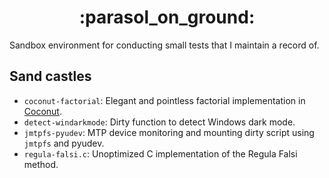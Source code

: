 <!-- markdownlint-disable MD033 -->
<h1 align="center">:parasol_on_ground:</h1>
<!-- markdownlint-enable MD033 -->

Sandbox environment for conducting small tests that I maintain a record of.

## Sand castles

<!-- markdownlint-disable MD013 -->

- `coconut-factorial`: Elegant and pointless factorial implementation in [Coconut](http://coconut-lang.org).
- `detect-windarkmode`: Dirty function to detect Windows dark mode.
- `jmtpfs-pyudev`: MTP device monitoring and mounting dirty script using `jmtpfs` and pyudev.
- `regula-falsi.c`: Unoptimized C implementation of the Regula Falsi method.
